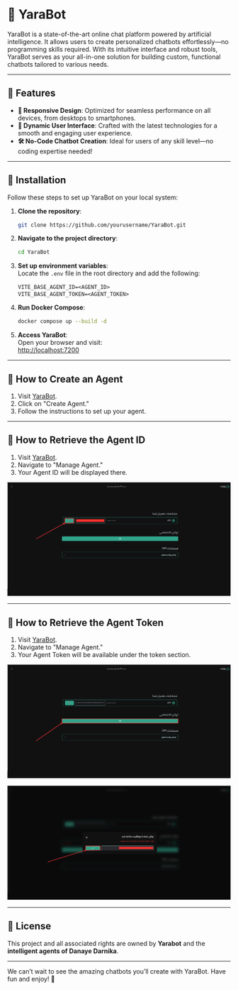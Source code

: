 # 🌟 YaraBot

YaraBot is a state-of-the-art online chat platform powered by artificial intelligence. It allows users to create personalized chatbots effortlessly—no programming skills required. With its intuitive interface and robust tools, YaraBot serves as your all-in-one solution for building custom, functional chatbots tailored to various needs.

---

## 🚀 Features

- **📱 Responsive Design**: Optimized for seamless performance on all devices, from desktops to smartphones.
- **🎨 Dynamic User Interface**: Crafted with the latest technologies for a smooth and engaging user experience.
- **🛠️ No-Code Chatbot Creation**: Ideal for users of any skill level—no coding expertise needed!

---

## 🔧 Installation

Follow these steps to set up YaraBot on your local system:

1. **Clone the repository**:

   ```bash
   git clone https://github.com/yourusername/YaraBot.git
   ```

2. **Navigate to the project directory**:

   ```bash
   cd YaraBot
   ```

3. **Set up environment variables**:  
   Locate the `.env` file in the root directory and add the following:

   ```env
   VITE_BASE_AGENT_ID=<AGENT_ID>
   VITE_BASE_AGENT_TOKEN=<AGENT_TOKEN>
   ```

4. **Run Docker Compose**:

   ```bash
   docker compose up --build -d
   ```

5. **Access YaraBot**:  
   Open your browser and visit:  
   [http://localhost:7200](http://localhost:7200)

---

## 🔧 How to Create an Agent

1. Visit [YaraBot](https://yarabot.ir/).
2. Click on "Create Agent."
3. Follow the instructions to set up your agent.

---

## 🔧 How to Retrieve the Agent ID

1. Visit [YaraBot](https://yarabot.ir/).
2. Navigate to "Manage Agent."
3. Your Agent ID will be displayed there.

![alt text](./image/step_1_AGENT_ID.png)

---

## 🔧 How to Retrieve the Agent Token

1. Visit [YaraBot](https://yarabot.ir/).
2. Navigate to "Manage Agent."
3. Your Agent Token will be available under the token section.

![alt text](./image/step_1_AGENT_TOKEN.png)

![alt text](./image/step_2_AGENT_TOKEN.png)

---

## 📜 License

This project and all associated rights are owned by **Yarabot** and the **intelligent agents of Danaye Darnika**.

---

We can’t wait to see the amazing chatbots you’ll create with YaraBot. Have fun and enjoy! 🎉
